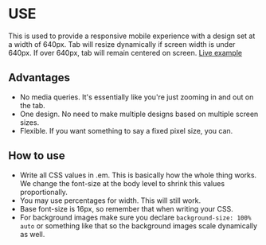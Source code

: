 USE
===

This is used to provide a responsive mobile experience with a design set at a width of 640px. Tab will resize dynamically if screen width is under 640px. If over 640px, tab will remain centered on screen. [Live example](https://tabs.buddymedia.com/?m=1&bm_th=1384312040&bm_sig_locale=zz_ZZ&preview=true&nocache=true)

Advantages
----------

* No media queries. It's essentially like you're just zooming in and out on the tab.
* One design. No need to make multiple designs based on multiple screen sizes. 
* Flexible. If you want something to say a fixed pixel size, you can. 

How to use
----------

* Write all CSS values in .em. This is basically how the whole thing works. We change the font-size at the body level to shrink this values proportionally.
* You may use percentages for width. This will still work. 
* Base font-size is 16px, so remember that when writing your CSS. 
* For background images make sure you declare `background-size: 100% auto` or something like that so the background images scale dynamically as well. 
